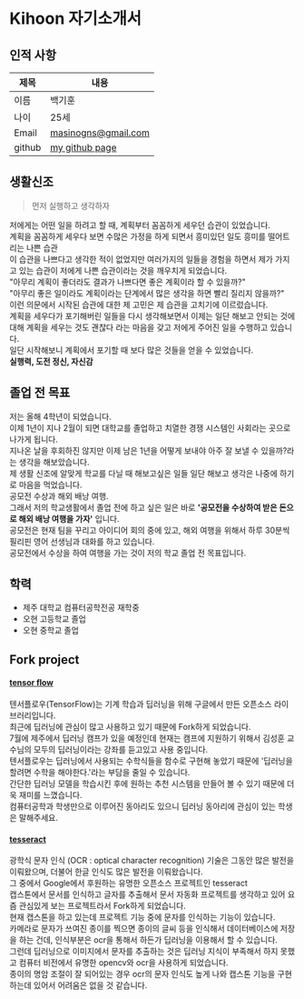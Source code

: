# Kihoon 자기소개서


## 인적 사항

제목|내용
---|---
이름  | 백기훈
나이  | 25세
Email | masinogns@gmail.com
github | [my github page](https://github.com/masinogns)

## 생활신조

> 먼저 실행하고 생각하자

저에게는 어떤 일을 하려고 할 때, 계획부터 꼼꼼하게 세우던 습관이 있었습니다.<br>
계획을 꼼꼼하게 세우다 보면 수많은 가정을 하게 되면서 흥미있던 일도 흥미를 떨어트리는 나쁜 습관<br>
이 습관을 나쁘다고 생각한 적이 없었지만 여러가지의 일들을 경험을 하면서 제가 가지고 있는 습관이 저에게 나쁜 습관이라는 것을 깨우치게 되었습니다.<br>
"아무리 계획이 좋더라도 결과가 나쁘다면 좋은 계획이라 할 수 있을까?" <br>
"아무리 좋은 일이라도 계획이라는 단계에서 많은 생각을 하면 빨리 질리지 않을까?" <br>
이런 의문에서 시작된 습관에 대한 제 고민은 제 습관을 고치기에 이르렀습니다.<br>
계획을 세우다가 포기해버린 일들을 다시 생각해보면서 이제는 일단 해보고 안되는 것에 대해 계획을 세우는 것도 괜찮다 라는 마음을 갖고 저에게 주어진 일을 수행하고 있습니다.<br>
일단 시작해보니 계획에서 포기할 때 보다 많은 것들을 얻을 수 있었습니다.<br>
**실행력, 도전 정신, 자신감**


## 졸업 전 목표

저는 올해 4학년이 되었습니다.<br>
이제 1년이 지나 2월이 되면 대학교를 졸업하고 치열한 경쟁 시스템인 사회라는 곳으로 나가게 됩니다.<br>
지나온 날을 후회하진 않지만 이제 남은 1년을 어떻게 보내야 아주 잘 보낼 수 있을까?라는 생각을 해보았습니다.<br>
제 생활 신조에 알맞게 학교를 다닐 때 해보고싶은 일들 일단 해보고 생각은 나중에 하기로 마음을 먹었습니다.<br>
공모전 수상과 해외 배낭 여행.<br>
그래서 저의 학교생활에서 졸업 전에 하고 싶은 일은 바로 **'공모전을 수상하여 받은 돈으로 해외 배낭 여행을 가자'** 입니다.<br>
공모전은 현재 팀을 꾸리고 아이디어 회의 중에 있고, 해외 여행을 위해서 하루 30분씩 필리핀 영어 선생님과 대화를 하고 있습니다.<br>
공모전에서 수상을 하여 여행을 가는 것이 저의 학교 졸업 전 목표입니다.<br>


## 학력

- 제주 대학교 컴퓨터공학전공 재학중
- 오현 고등학교 졸업
- 오현 중학교 졸업

## Fork project

#### [tensor flow](https://github.com/masinogns/tensorflow)

텐서플로우(TensorFlow)는 기계 학습과 딥러닝을 위해 구글에서 만든 오픈소스 라이브러리입니다. <br>
최근에 딥러닝에 관심이 많고 사용하고 있기 때문에 Fork하게 되었습니다.<br>
7월에 제주에서 딥러닝 캠프가 있을 예정인데 현재는 캠프에 지원하기 위해서 김성훈 교수님의 모두의 딥러닝이라는 강좌를 듣고있고 사용 중입니다.<br>
텐서플로우는 딥러닝에서 사용되는 수학식들을 함수로 구현해 놓았기 때문에 '딥러닝을 할려면 수학을 해야한다.'라는 부담을 줄일 수 있습니다.<br>
간단한 딥러닝 모델을 학습시킨 후에 원하는 추천 시스템을 만들어 볼 수 있기 때문에 더욱 재미를 느꼈습니다.<br>
컴퓨터공학과 학생만으로 이루어진 동아리도 있으니 딥러닝 동아리에 관심이 있는 학생은 말해주세요.<br>

#### [tesseract](https://github.com/masinogns/tesseract)

광학식 문자 인식 (OCR : optical character recognition) 기술은 그동안 많은 발전을 이뤄왔으며, 더불어 한글 인식도 많은 발전을 이뤄왔습니다.<br>
그 중에서 Google에서 후원하는 유명한 오픈소스 프로젝트인 tesseract<br>
캡스톤에서 문서를 인식하고 글자를 추출해서 문서 자동화 프로젝트를 생각하고 있어 요즘 관심있게 보는 프로젝트라서 Fork하게 되었습니다.<br>
현재 캡스톤을 하고 있는데 프로젝트 기능 중에 문자를 인식하는 기능이 있습니다.<br>
카메라로 문자가 쓰여진 종이를 찍으면 종이의 글씨 등을 인식해서 데이터베이스에 저장을 하는 건데, 인식부분은 ocr을 통해서 하든가 딥러닝을 이용해서 할 수 있습니다. <br>
그런데 딥러닝으로 이미지에서 문자를 추출하는 것은 딥러닝 지식이 부족해서 하지 못했고 컴퓨터 비전에서 유명한 opencv와 ocr을 사용하게 되었습니다. <br>
종이의 명암 조절이 잘 되어있는 경우 ocr의 문자 인식도 높게 나와 캡스톤 기능을 구현하는데 있어서 어려움은 없을 것 같습니다. <br>
